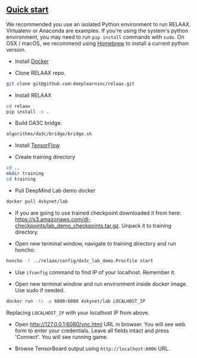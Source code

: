 ## [Quick start](#quick-start)

We recommended you use an isolated Python environment to run RELAAX. Virtualenv or Anaconda are examples. If you're using the system's python environment, you may need to run `pip install` commands with `sudo`. On OSX / macOS, we recommend using [Homebrew](http://brew.sh/) to install a current python version.

* Install <a href="https://docs.docker.com/engine/installation/" target="_blank">Docker</a>

* Clone RELAAX repo.
```bash
git clone git@github.com:deeplearninc/relaax.git
```

* Install RELAAX
```bash
cd relaax
pip install -e .
```

* Build DA3C bridge.
```bash
algorithms/da3c/bridge/bridge.sh
```

* Install <a href="https://www.tensorflow.org/get_started/os_setup" target="_blank">TensorFlow</a>

* Create training directory
```bash
cd ..
mkdir training
cd training
```

* Pull DeepMind Lab demo docker
```bash
docker pull 4skynet/lab
```

* If you are going to use trained checkpoint downloaded it from here: <a href="https://s3.amazonaws.com/dl-checkpoints/lab_demo_checkpoints-v3.tar.gz" target="_blank">https://s3.amazonaws.com/dl-checkpoints/lab_demo_checkpoints.tar.gz</a>. Unpack it to training directory.

* Open new terminal window, navigate to training directory and run honcho:
```bash
honcho -f ../relaax/config/da3c_lab_demo.Procfile start
```

* Use `ifconfig` command to find IP of your localhost. Remember it.

* Open new terminal window and run environment inside docker image. Use sudo if needed.
```bash
docker run -ti -p 6080:6080 4skynet/lab LOCALHOST_IP
```
Replacing `LOCALHOST_IP` with your localhost IP from above.

* Open http://127.0.0.1:6080/vnc.html URL in browser.
You will see web form to enter your credentials. Leave all fields intact and press 'Connect'.
You will see running game.

* Browse TensorBoard output using `http://localhost:6006` URL.
